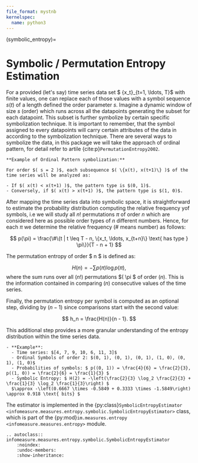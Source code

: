 ```yaml
---
file_format: mystnb
kernelspec:
  name: python3
---
```


(symbolic_entropy)=
# Symbolic / Permutation Entropy Estimation

For a provided (let's say) time series data set $ \{x_t\}_{t=1, \ldots, T}$ with finite values, one can replace each of those values with a symbol sequence $s(t)$ of a length defined the order parameter $s$.
Imagine a dynamic window of size $s$ (order) which runs across all the datapoints generating the subset for each datapoint.
This subset is further symbolize by certain specific symbolization technique.
It is important to remember, that the symbol assigned to every datapoints will carry certain attributes of the data in according to the symbolization technique.
There are several ways to symbolize the data, in this package we will take the approach of ordinal pattern, for detail refer to artile {cite:p}`PermutationEntropy2002`.
```{Note}
**Example of Ordinal Pattern symbolization:**

For order $( s = 2 )$, each subsequence $( \{x(t), x(t+1)\} )$ of the time series will be analyzed as:

- If $( x(t) < x(t+1) )$, the pattern type is $(0, 1)$.
- Conversely, if $( x(t) > x(t+1) )$, the pattern type is $(1, 0)$.
```


After mapping the time series data into symbolic space, it is straightforward to estimate the probability distribution computing the relative frequency yof symbols,
i.e we will study all  $n!$  permutations  $\pi$ of order  $n$ which are considered here as possible order types of  $n$  different numbers.
Hence, for each $\pi$ we determine the relative frequency (\# means number) as follows:

$$
p(\pi) = \frac{\#\{t | t \leq T - n, \{x_t, \ldots, x_{t+n}\} \text{ has type } \pi\}}{T - n + 1}
$$

The permutation entropy of order $ n $  is defined as:

$$
H(n) = -\sum p(\pi) \log p(\pi),
$$
where the sum runs over all $( n! )$ permutations $( \pi $ of order $( n )$. This is the information contained in comparing $( n )$ consecutive values of the time series.

Finally, the permutation entropy per symbol is computed as an optional step,
dividing by $( n - 1 )$ since comparisons start with the second value:

$$
h_n = \frac{H(n)}{n - 1}.
$$

This additional step provides a more granular understanding of the entropy distribution within the time series data.

```{note}
- **Example**:
  - Time series: $[4, 7, 9, 10, 6, 11, 3]$
  - Ordinal Symbols of order 2: $(0, 1), (0, 1), (0, 1), (1, 0), (0, 1), (1, 0)$
  - Probabilities of symbols: $ p((0, 1)) = \frac{4}{6} = \frac{2}{3}, p((1, 0)) = \frac{2}{6} = \frac{1}{3} $
  - Symbolic Entropy: $ H(2) = -\left(\frac{2}{3} \log_2 \frac{2}{3} + \frac{1}{3} \log_2 \frac{1}{3}\right) $
  $\approx -\left(0.6667 \times -0.5849 + 0.3333 \times -1.5849\right) \approx 0.918 \text{ bits} $
 ```

The estimator is implemented in the {py:class}`SymbolicEntropyEstimator <infomeasure.measures.entropy.symbolic.SymbolicEntropyEstimator>` class,
which is part of the {py:mod}`im.measures.entropy <infomeasure.measures.entropy>` module.

```{eval-rst}
.. autoclass:: infomeasure.measures.entropy.symbolic.SymbolicEntropyEstimator
    :noindex:
    :undoc-members:
    :show-inheritance:
```
